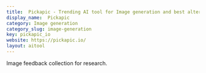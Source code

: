 ```yaml
---
title:  Pickapic - Trending AI tool for Image generation and best alternatives
display_name:  Pickapic
category: Image generation
category_slug: image-generation
key: pickapic_io
website: https://pickapic.io/
layout: aitool
---
```


Image feedback collection for research.
